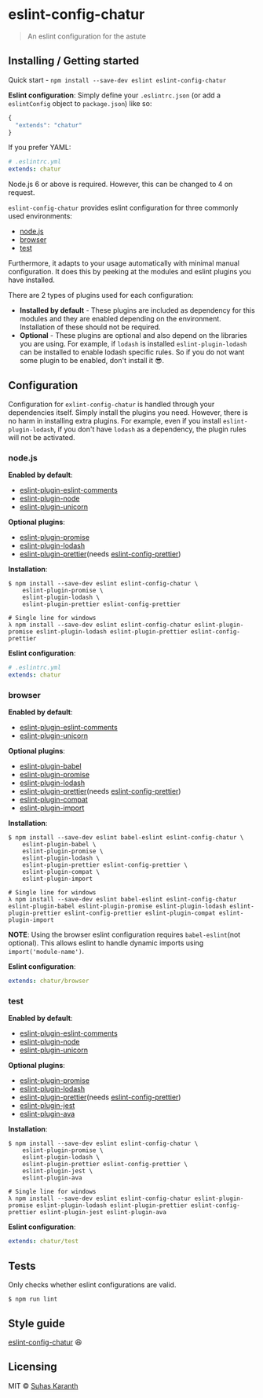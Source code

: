 # eslint-config-chatur

> An eslint configuration for the astute

## Installing / Getting started

Quick start - `npm install --save-dev eslint eslint-config-chatur`

**Eslint configuration**:
Simply define your `.eslintrc.json` (or add a `eslintConfig` object to `package.json`) like so:
```js
{
  "extends": "chatur"
}
```
If you prefer YAML:
```yml
# .eslintrc.yml
extends: chatur
```

Node.js 6 or above is required. However, this can be changed to 4 on request.

`eslint-config-chatur` provides eslint configuration for three commonly used environments:
  * [node.js](#node.js)
  * [browser](#browser)
  * [test](#test)

Furthermore, it adapts to your usage automatically with minimal manual configuration.
It does this by peeking at the modules and eslint plugins you have installed.

There are 2 types of plugins used for each configuration:
  * **Installed by default** - These plugins are included as dependency for this modules and they are enabled
    depending on the environment. Installation of these should not be required.
  * **Optional** - These plugins are optional and also depend on the libraries you are using.
    For example, if `lodash` is installed `eslint-plugin-lodash` can be installed to enable
    lodash specific rules. So if you do not want some plugin to be enabled, don't install it :sunglasses:.

## Configuration

Configuration for `exlint-config-chatur` is handled through your dependencies itself.
Simply install the plugins you need. However, there is no harm in installing extra plugins.
For example, even if you install `eslint-plugin-lodash`, if you don't have `lodash` as a dependency,
the plugin rules will not be activated.

### node.js

**Enabled by default**:
  * [eslint-plugin-eslint-comments](https://github.com/mysticatea/eslint-plugin-eslint-comments)
  * [eslint-plugin-node](https://github.com/mysticatea/eslint-plugin-node)
  * [eslint-plugin-unicorn](https://github.com/sindresorhus/eslint-plugin-unicorn)

**Optional plugins**:
  * [eslint-plugin-promise](https://github.com/xjamundx/eslint-plugin-promise)
  * [eslint-plugin-lodash](https://github.com/wix/eslint-plugin-lodash)
  * [eslint-plugin-prettier](https://github.com/prettier/eslint-plugin-prettier)(needs [eslint-config-prettier](https://github.com/prettier/eslint-config-prettier))

**Installation**:
```shell
$ npm install --save-dev eslint eslint-config-chatur \
    eslint-plugin-promise \
    eslint-plugin-lodash \
    eslint-plugin-prettier eslint-config-prettier

# Single line for windows
λ npm install --save-dev eslint eslint-config-chatur eslint-plugin-promise eslint-plugin-lodash eslint-plugin-prettier eslint-config-prettier
```

**Eslint configuration**:
```yml
# .eslintrc.yml
extends: chatur
```

### browser

**Enabled by default**:
  * [eslint-plugin-eslint-comments](https://github.com/mysticatea/eslint-plugin-eslint-comments)
  * [eslint-plugin-unicorn](https://github.com/sindresorhus/eslint-plugin-unicorn)

**Optional plugins**:
  * [eslint-plugin-babel](https://github.com/babel/eslint-plugin-babel)
  * [eslint-plugin-promise](https://github.com/xjamundx/eslint-plugin-promise)
  * [eslint-plugin-lodash](https://github.com/wix/eslint-plugin-lodash)
  * [eslint-plugin-prettier](https://github.com/prettier/eslint-plugin-prettier)(needs [eslint-config-prettier](https://github.com/prettier/eslint-config-prettier))
  * [eslint-plugin-compat](https://github.com/amilajack/eslint-plugin-compat)
  * [eslint-plugin-import](https://github.com/benmosher/eslint-plugin-import)

**Installation**:
```shell
$ npm install --save-dev eslint babel-eslint eslint-config-chatur \
    eslint-plugin-babel \
    eslint-plugin-promise \
    eslint-plugin-lodash \
    eslint-plugin-prettier eslint-config-prettier \
    eslint-plugin-compat \
    eslint-plugin-import

# Single line for windows
λ npm install --save-dev eslint babel-eslint eslint-config-chatur eslint-plugin-babel eslint-plugin-promise eslint-plugin-lodash eslint-plugin-prettier eslint-config-prettier eslint-plugin-compat eslint-plugin-import
```

**NOTE**: Using the browser eslint configuration requires `babel-eslint`(not optional).
This allows eslint to handle dynamic imports using `import('module-name')`.

**Eslint configuration**:
```yml
extends: chatur/browser
```

### test

**Enabled by default**:
  * [eslint-plugin-eslint-comments](https://github.com/mysticatea/eslint-plugin-eslint-comments)
  * [eslint-plugin-node](https://github.com/mysticatea/eslint-plugin-node)
  * [eslint-plugin-unicorn](https://github.com/sindresorhus/eslint-plugin-unicorn)

**Optional plugins**:
  * [eslint-plugin-promise](https://github.com/xjamundx/eslint-plugin-promise)
  * [eslint-plugin-lodash](https://github.com/wix/eslint-plugin-lodash)
  * [eslint-plugin-prettier](https://github.com/prettier/eslint-plugin-prettier)(needs [eslint-config-prettier](https://github.com/prettier/eslint-config-prettier))
  * [eslint-plugin-jest](https://github.com/facebook/jest/tree/master/packages/eslint-plugin-jest)
  * [eslint-plugin-ava](https://github.com/avajs/eslint-plugin-ava)

**Installation**:
```shell
$ npm install --save-dev eslint eslint-config-chatur \
    eslint-plugin-promise \
    eslint-plugin-lodash \
    eslint-plugin-prettier eslint-config-prettier \
    eslint-plugin-jest \
    eslint-plugin-ava

# Single line for windows
λ npm install --save-dev eslint eslint-config-chatur eslint-plugin-promise eslint-plugin-lodash eslint-plugin-prettier eslint-config-prettier eslint-plugin-jest eslint-plugin-ava
```

**Eslint configuration**:
```yml
extends: chatur/test
```

## Tests

Only checks whether eslint configurations are valid.

```shell
$ npm run lint
```

## Style guide

[eslint-config-chatur](https://github.com/sudo-suhas/eslint-config-chatur) :laughing:

## Licensing

MIT © [Suhas Karanth](https://github.com/sudo-suhas)

